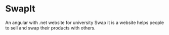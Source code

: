 # SwapIt
An angular with .net website for university 
Swap it is a website helps people to sell and swap their products with others.
